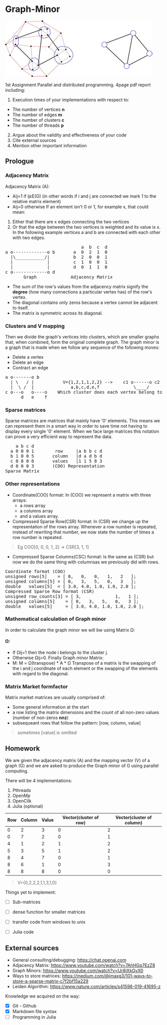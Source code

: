 # Graph-Minor
![graph-minor-example](graph-minor.jpg)

1st Assignment Parallel and distributed programming.
4page pdf report including:

1. Execution times of your implementations with respect to:
  - The number of vertices **n**
  - The number of edges **m**
  - The number of clusters **c**
  - The number of threads **p**
2. Argue about the validity and effectiveness of your code
3. Cite external sources
4. Mention other important information 

Prologue
--------
### Adjacency Matrix
Adjacency Matrix (A):
- Aij=1 if ijεE(G) (in other words if i and j are connected we mark 1 to the relative matrix element)
- Aij=0 otherwise
If an element isn't 0 or 1, for example x, that could mean:
1. Either that there are x edges connecting the two vertices
2. Or that the edge between the two vertices is weighted and its value is x.
In the following example vertices a and b are connected with each other with two edges.
<pre>
                             a  b  c  d
a o-------------o b       a  0  2  1  0
  |\___________/|         b  2  0  0  1
  |             |         c  1  0  0  1
  |             |         d  0  1  1  0
c o-------------o d      
       Graph             Adjacency Matrix
</pre>
- The sum of the row's values from the adjacency matrix signify the **degree** (how many connections a particular vertex has) of the row's vertex.
- The diagonal contains only zeros because a vertex cannot be adjacent to itself.
- The matrix is symmetric across its diagonal.

### Clusters and V mapping
Then we divide the graph's vertices into clusters, which are smaller graphs that, when combined, form the original complete graph. The graph minor is a graph that is made when we follow any sequence of the following moves: 
- Delete a vertex
- Delete an edge
- Contract an edge
<pre>
a o-------o b                              
  | \   / |           V={1,2,1,1,2,2} -->    c1 o------o c2
  |  \ /  |              a,b,c,d,e,f             \____/
c o---o   o----o    Which cluster does each vertex belong to
      d   e    f
</pre>

### Sparse matrices
Sparse matrices are matrices that mainly have '0' elements. This means we can represent them in a smart way in order to save time not having to display every single '0' element. When we face large matrices this notation can prove a very efficient way to represent the data.
<pre>
    a b c d 
  a 0 0 0 1        row     |a b b c d
  b 1 0 0 5       column   |d a d b d 
  c 0 8 0 0       values   |1 1 5 8 3 
  d 0 0 0 3       (COO) Representation
Sparse Matrix             
</pre>

### Other representations
- Coordinate(COO) format: In (COO) we represent a matrix with three arrays: 
  - a rows array
  - a columns array
  - and a values array.
- Compressed Sparse Row(CSR) format: In (CSR) we change up the representation of the rows array. Whenever a row number is repeated, instead of rewriting that number, we now state the number of times a row number is repeated.
>Eg COO[0, 0, 0, 1, 2] -> CSR[3, 1, 1]
- Compressed Sparse Columns(CSC) format: Is the same as (CSR) but now we do the same thing with columnsas we previously did with rows.
<pre>
Coordinate format (COO)
unsigned rows[5]    = [ 0,   0,   0,   1,   2   ];
unsigned columns[5] = [ 0,   3,   5,   0,   3   ];
double   values[5]  = [ 3.0, 4.0, 1.0, 1.0, 2.0 ];
Compressed Sparse Row format (CSR)
unsigned row_counts[3] = [ 3,             1,   1 ];
unsigned columns[5]    = [ 0,   3,   5,   0,   3 ];
double   values[5]     = [ 3.0, 4.0, 1.0, 1.0, 2.0 ];
</pre>

### Mathematical calculation of Graph minor
In order to calculate the graph minor we will bw using Matrix Ω:
#### Ω: 
- If Ωij=1 then the node i belongs to the cluster j. 
- Otherwise Ωij=0.
Finally Graph minor Matrix:
- M: M = Ω(transpose) * A * Ω 
Transpose of a matrix is the swapping of the i and j coordinate of each element or the swapping of the elements with regard to the diagonal.

### Matrix Market formfactor
Matrix market matrices are usually comprised of:
- Some general information at the start
- a row listing the matrix dimensions and the count of all non-zero values (number of non-zeros **nnz**)
- subsequeant rows that follow the pattern: [row, column, value]
>sometimes [value] is omitted 


Homework
--------
We are given the adjacency matrix (A) and the mapping vector (V) of a graph (G) and we are asked to produce the Graph minor of G using parallel computing. 

There will be 4 implementations:
1. Pthreads
2. OpenMp
3. OpenCilk
4. Julia (optional)


|Row|Column|Value|Vector(cluster of row)|Vector(cluster of column)|
|---|---|---|---|---|
| 0 | 2 | 3 | 0 | 2 |
| 0 | 7 | 2 | 0 | 1 |
| 4 | 1 | 2 | 1 | 2 |
| 5 | 3 | 5 | 1 | 2 |
| 8 | 4 | 7 | 0 | 1 |
| 8 | 6 | 1 | 0 | 3 |
| 8 | 8 | 8 | 0 | 0 |

>V={0,2,2,2,1,1,3,1,0}

Things yet to implement:
- [ ] Sub-matrices  
- [ ] dense function for smaller matrices
- [ ] transfer code from windows to unix
- [ ] Julia code


External sources
----------------
- General consulting/debugging: https://chat.openai.com
- Adjacency Matrix: https://www.youtube.com/watch?v=7AhHGp7EzZ8
- Graph Minors: https://www.youtube.com/watch?v=IJr8jXkGvX0
- Ways to store matrices: https://medium.com/@jmaxg3/101-ways-to-store-a-sparse-matrix-c7f2bf15a229
- Leiden Algorithm: https://www.nature.com/articles/s41598-019-41695-z

Knowledge we acquired on the way:
- [x] Git - Github
- [x] Markdown file syntax
- [ ] Programming in Julia
